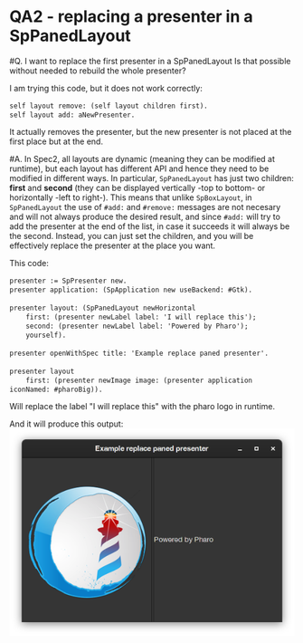 # QA2 - replacing a presenter in a SpPanedLayout

#Q. I want to replace the first presenter in a SpPanedLayout
Is that possible without needed to rebuild the whole presenter? 

I am trying this code, but it does not work correctly: 
```Smalltalk
self layout remove: (self layout children first).
self layout add: aNewPresenter.
```
It actually removes the presenter, but the new presenter is not placed at the first place but at the end.


#A. 
In Spec2, all layouts are dynamic (meaning they can be modified at runtime), but each layout has different API and hence they need to be modified in different ways. In particular, `SpPanedLayout` has just two children: **first** and **second** (they can be displayed vertically -top to bottom- or horizontally -left to right-).
This means that unlike `SpBoxLayout`, in `SpPanedLayout` the use of `#add:` and `#remove:` messages are not necesary and will not always produce the desired result, and since `#add:` will try to add the presenter at the end of the list, in case it succeeds it will always be the second. 
Instead, you can just set the children, and you will be effectively replace the presenter at the place you want.

This code: 

```Smalltalk
presenter := SpPresenter new.
presenter application: (SpApplication new useBackend: #Gtk).

presenter layout: (SpPanedLayout newHorizontal
	first: (presenter newLabel label: 'I will replace this');
	second: (presenter newLabel label: 'Powered by Pharo');
	yourself).
	
presenter openWithSpec title: 'Example replace paned presenter'.

presenter layout 
	first: (presenter newImage image: (presenter application iconNamed: #pharoBig)).
```

Will replace the label "I will replace this" with the pharo logo in runtime.


And it will produce this output:
![Example dynamic replace](figures/qa2.png)

